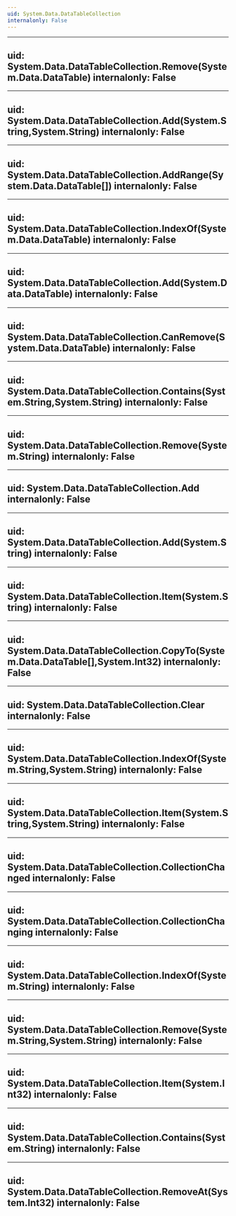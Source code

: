 ```yaml
---
uid: System.Data.DataTableCollection
internalonly: False
---
```


---
uid: System.Data.DataTableCollection.Remove(System.Data.DataTable)
internalonly: False
---

---
uid: System.Data.DataTableCollection.Add(System.String,System.String)
internalonly: False
---

---
uid: System.Data.DataTableCollection.AddRange(System.Data.DataTable[])
internalonly: False
---

---
uid: System.Data.DataTableCollection.IndexOf(System.Data.DataTable)
internalonly: False
---

---
uid: System.Data.DataTableCollection.Add(System.Data.DataTable)
internalonly: False
---

---
uid: System.Data.DataTableCollection.CanRemove(System.Data.DataTable)
internalonly: False
---

---
uid: System.Data.DataTableCollection.Contains(System.String,System.String)
internalonly: False
---

---
uid: System.Data.DataTableCollection.Remove(System.String)
internalonly: False
---

---
uid: System.Data.DataTableCollection.Add
internalonly: False
---

---
uid: System.Data.DataTableCollection.Add(System.String)
internalonly: False
---

---
uid: System.Data.DataTableCollection.Item(System.String)
internalonly: False
---

---
uid: System.Data.DataTableCollection.CopyTo(System.Data.DataTable[],System.Int32)
internalonly: False
---

---
uid: System.Data.DataTableCollection.Clear
internalonly: False
---

---
uid: System.Data.DataTableCollection.IndexOf(System.String,System.String)
internalonly: False
---

---
uid: System.Data.DataTableCollection.Item(System.String,System.String)
internalonly: False
---

---
uid: System.Data.DataTableCollection.CollectionChanged
internalonly: False
---

---
uid: System.Data.DataTableCollection.CollectionChanging
internalonly: False
---

---
uid: System.Data.DataTableCollection.IndexOf(System.String)
internalonly: False
---

---
uid: System.Data.DataTableCollection.Remove(System.String,System.String)
internalonly: False
---

---
uid: System.Data.DataTableCollection.Item(System.Int32)
internalonly: False
---

---
uid: System.Data.DataTableCollection.Contains(System.String)
internalonly: False
---

---
uid: System.Data.DataTableCollection.RemoveAt(System.Int32)
internalonly: False
---
